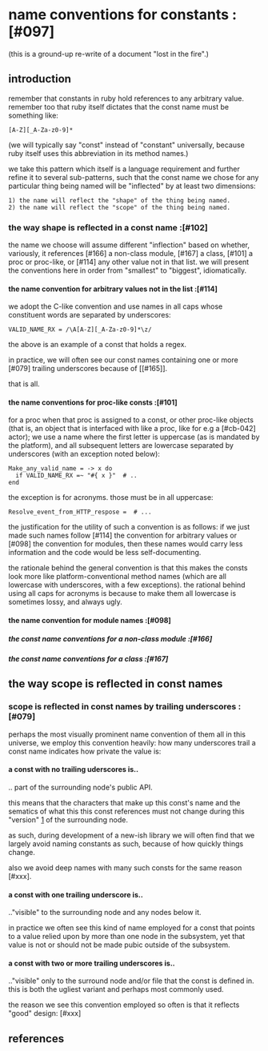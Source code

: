 # name conventions for constants :[#097]

(this is a ground-up re-write of a document "lost in the fire".)

## introduction

remember that constants in ruby hold references to any arbitrary value.
remember too that ruby itself dictates that the const name must be
something like:

    [A-Z][_A-Za-z0-9]*

(we will typically say "const" instead of "constant" universally,
because ruby itself uses this abbreviation in its method names.)


we take this pattern which itself is a language requirement and further
refine it to several sub-patterns, such that the const name we chose for
any particular thing being named will be "inflected" by at least two
dimensions:

    1) the name will reflect the "shape" of the thing being named.
    2) the name will reflect the "scope" of the thing being named.


### the way shape is reflected in a const name :[#102]

the name we choose will assume different "inflection" based on whether,
variously, it references [#166] a non-class module, [#167] a class,
[#101] a proc or proc-like, or [#114] any other value not in that list.
we will present the conventions here in order from "smallest" to "biggest",
idiomatically.




#### the name convention for arbitrary values not in the list :[#114]

we adopt the C-like convention and use names in all caps whose
constituent words are separated by underscores:

    VALID_NAME_RX = /\A[A-Z][_A-Za-z0-9]*\z/

the above is an example of a const that holds a regex.

in practice, we will often see our const names containing one or more
[#079] trailing underscores because of [[#165]].

that is all.




#### the name conventions for proc-like consts :[#101]


for a proc when that proc is assigned to a const, or other proc-like
objects (that is, an object that is interfaced with like a proc, like
for e.g a [#cb-042] actor); we use a name where the first letter is
uppercase (as is mandated by the platform), and all subsequent letters
are lowercase separated by underscores (with an exception noted
below):

    Make_any_valid_name = -> x do
      if VALID_NAME_RX =~ "#{ x }"  # ..
    end

the exception is for acronyms. those must be in all uppercase:

    Resolve_event_from_HTTP_respose =  # ...


the justification for the utility of such a convention is as follows: if
we just made such names follow [#114] the convention for arbitrary
values or [#098] the convention for modules, then these names would carry
less information and the code would be less self-documenting.

the rationale behind the general convention is that this makes the
consts look more like platform-conventional method names (which are all
lowercase with underscores, with a few exceptions). the rational
behind using all caps for acronyms is because to make them all lowercase
is sometimes lossy, and always ugly.




#### the name convention for module names :[#098]




##### the const name conventions for a non-class module :[#166]




##### the const name conventions for a class :[#167]




## the way scope is reflected in const names



### scope is reflected in const names by trailing underscores :[#079]

perhaps the most visually prominent name convention of them all in this
universe, we employ this convention heavily: how many underscores trail
a const name indicates how private the value is:


#### a const with no trailing uderscores is..

.. part of the surrounding node's public API.

this means that the characters that make up this const's name and the
sematics of what this this const references must not change during this
"version" [1][1] of the surrounding node.

as such, during development of a new-ish library we will often find that
we largely avoid naming constants as such, because of how quickly things
change.

also we avoid deep names with many such consts for the same reason
[#xxx].



#### a const with one trailing underscore is..

.."visible" to the surrounding node and any nodes below it.

in practice we often see this kind of name employed for a const that
points to a value relied upon by more than one node in the subsystem,
yet that value is not or should not be made pubic outside of the
subsystem.


#### a const with two or more trailing underscores is..

.."visible" only to the surround node and/or file that the const is
defined in.  this is both the ugliest variant and perhaps most commonly
used.

the reason we see this convention employed so often is that it reflects
"good" design: [#xxx]




## references

[1]: http://semver.org
